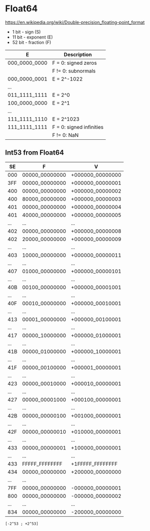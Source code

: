 # Float64

https://en.wikipedia.org/wiki/Double-precision_floating-point_format

- 1 bit - sign (S)
- 11 bit - exponent (E)
- 52 bit - fraction (F)

|E            |Description             |
|-------------|------------------------|
|000_0000_0000|F = 0: signed zeros     |
|             |F != 0: subnormals      |
|000_0000_0001|E = 2^-1022             |
|...          |                        |
|011_1111_1111|E = 2^0                 |
|100_0000_0000|E = 2^1                 |
|...          |                        |
|111_1111_1110|E = 2^1023              |
|111_1111_1111|F = 0: signed infinities|
|             |F != 0: NaN             |

## Int53 from Float64

|SE |F             |V               |
|---|--------------|----------------|
|000|00000_00000000|+000000_00000000|
|3FF|00000_00000000|+000000_00000001|
|400|00000_00000000|+000000_00000002|
|400|80000_00000000|+000000_00000003|
|401|00000_00000000|+000000_00000004|
|401|40000_00000000|+000000_00000005|
|...|...           |...             |
|402|00000_00000000|+000000_00000008|
|402|20000_00000000|+000000_00000009|
|...|...           |...             |
|403|10000_00000000|+000000_00000011|
|...|...           |...             |
|407|01000_00000000|+000000_00000101|
|...|...           |...             |
|40B|00100_00000000|+000000_00001001|
|...|...           |...             |
|40F|00010_00000000|+000000_00010001|
|...|...           |...             |
|413|00001_00000000|+000000_00100001|
|...|...           |...             |
|417|00000_10000000|+000000_01000001|
|...|...           |...             |
|41B|00000_01000000|+000000_10000001|
|...|...           |...             |
|41F|00000_00100000|+000001_00000001|
|...|...           |...             |
|423|00000_00010000|+000010_00000001|
|...|...           |...             |
|427|00000_00001000|+000100_00000001|
|...|...           |...             |
|42B|00000_00000100|+001000_00000001|
|...|...           |...             |
|42F|00000_00000010|+010000_00000001|
|...|...           |...             |
|433|00000_00000001|+100000_00000001|
|...|...           |...             |
|433|FFFFF_FFFFFFFF|+1FFFFF_FFFFFFFF|
|434|00000_00000000|+200000_00000000|
|...|...           |                |
|7FF|00000_00000000|-000000_00000001|
|800|00000_00000000|-000000_00000002|
|...|...           |...             |
|834|00000_00000000|-200000_00000000|

`[-2^53 ; +2^53]`
